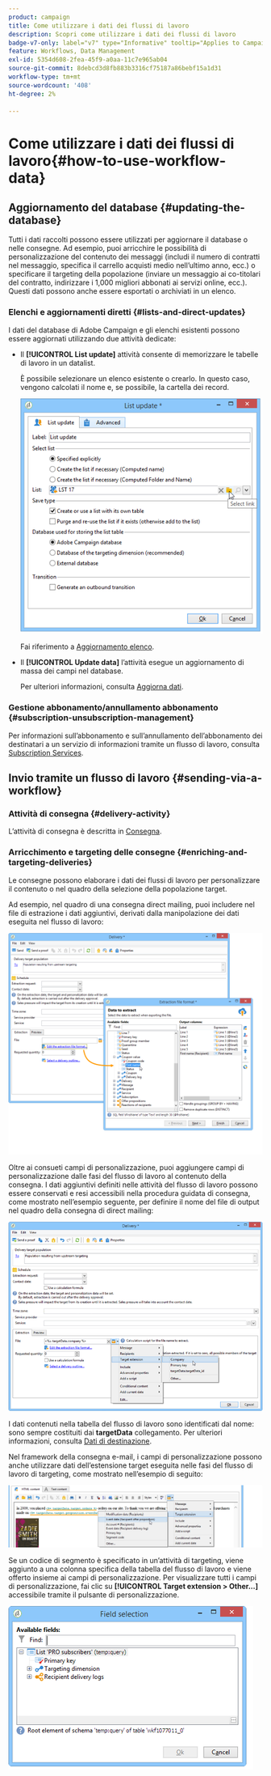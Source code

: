 ```yaml
---
product: campaign
title: Come utilizzare i dati dei flussi di lavoro
description: Scopri come utilizzare i dati dei flussi di lavoro
badge-v7-only: label="v7" type="Informative" tooltip="Applies to Campaign Classic v7 only"
feature: Workflows, Data Management
exl-id: 5354d608-2fea-45f9-a0aa-11c7e965ab04
source-git-commit: 8debcd3d8fb883b3316cf75187a86bebf15a1d31
workflow-type: tm+mt
source-wordcount: '408'
ht-degree: 2%

---
```


# Come utilizzare i dati dei flussi di lavoro{#how-to-use-workflow-data}



## Aggiornamento del database {#updating-the-database}

Tutti i dati raccolti possono essere utilizzati per aggiornare il database o nelle consegne. Ad esempio, puoi arricchire le possibilità di personalizzazione del contenuto dei messaggi (includi il numero di contratti nel messaggio, specifica il carrello acquisti medio nell’ultimo anno, ecc.) o specificare il targeting della popolazione (inviare un messaggio ai co-titolari del contratto, indirizzare i 1,000 migliori abbonati ai servizi online, ecc.). Questi dati possono anche essere esportati o archiviati in un elenco.

### Elenchi e aggiornamenti diretti {#lists-and-direct-updates}

I dati del database di Adobe Campaign e gli elenchi esistenti possono essere aggiornati utilizzando due attività dedicate:

* Il **[!UICONTROL List update]** attività consente di memorizzare le tabelle di lavoro in un datalist.

   È possibile selezionare un elenco esistente o crearlo. In questo caso, vengono calcolati il nome e, se possibile, la cartella dei record.

   ![](assets/s_user_create_list.png)

   Fai riferimento a [Aggiornamento elenco](list-update.md).

* Il **[!UICONTROL Update data]** l’attività esegue un aggiornamento di massa dei campi nel database.

   Per ulteriori informazioni, consulta [Aggiorna dati](update-data.md).

### Gestione abbonamento/annullamento abbonamento {#subscription-unsubscription-management}

Per informazioni sull’abbonamento e sull’annullamento dell’abbonamento dei destinatari a un servizio di informazioni tramite un flusso di lavoro, consulta [Subscription Services](subscription-services.md).

## Invio tramite un flusso di lavoro {#sending-via-a-workflow}

### Attività di consegna {#delivery-activity}

L’attività di consegna è descritta in [Consegna](delivery.md).

### Arricchimento e targeting delle consegne {#enriching-and-targeting-deliveries}

Le consegne possono elaborare i dati dei flussi di lavoro per personalizzare il contenuto o nel quadro della selezione della popolazione target.

Ad esempio, nel quadro di una consegna direct mailing, puoi includere nel file di estrazione i dati aggiuntivi, derivati dalla manipolazione dei dati eseguita nel flusso di lavoro:

![](assets/s_advuser_add_data_postal_mail.png)

Oltre ai consueti campi di personalizzazione, puoi aggiungere campi di personalizzazione dalle fasi del flusso di lavoro al contenuto della consegna. I dati aggiuntivi definiti nelle attività del flusso di lavoro possono essere conservati e resi accessibili nella procedura guidata di consegna, come mostrato nell’esempio seguente, per definire il nome del file di output nel quadro della consegna di direct mailing:

![](assets/s_advuser_using_additional_data.png)

I dati contenuti nella tabella del flusso di lavoro sono identificati dal nome: sono sempre costituiti dai **targetData** collegamento. Per ulteriori informazioni, consulta [Dati di destinazione](data-life-cycle.md#target-data).

Nel framework della consegna e-mail, i campi di personalizzazione possono anche utilizzare dati dell’estensione target eseguita nelle fasi del flusso di lavoro di targeting, come mostrato nell’esempio di seguito:

![](assets/s_advuser_add_data_email.png)

Se un codice di segmento è specificato in un’attività di targeting, viene aggiunto a una colonna specifica della tabella del flusso di lavoro e viene offerto insieme ai campi di personalizzazione. Per visualizzare tutti i campi di personalizzazione, fai clic su **[!UICONTROL Target extension > Other...]** accessibile tramite il pulsante di personalizzazione.

![](assets/s_advuser_segment_code_select.png)
